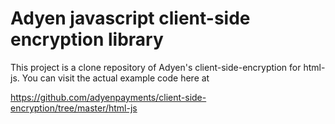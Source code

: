 Adyen javascript client-side encryption library
==========
This project is a clone repository of Adyen's client-side-encryption for html-js.
You can visit the actual example code here at

https://github.com/adyenpayments/client-side-encryption/tree/master/html-js